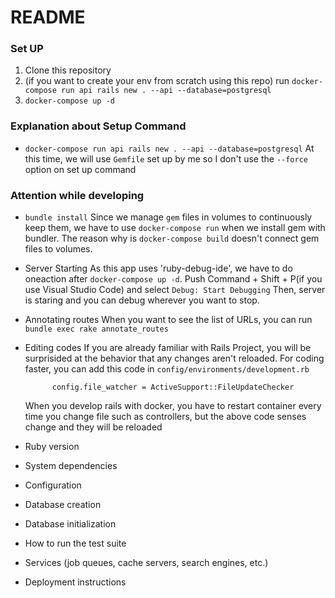 # README

### Set UP

1. Clone this repository
2. (if you want to create your env from scratch using this repo) run `docker-compose run api rails new . --api --database=postgresql`
3. `docker-compose up -d`

### Explanation about Setup Command

- `docker-compose run api rails new . --api --database=postgresql`
  At this time, we will use `Gemfile` set up by me so I don't use the `--force` option on set up command

### Attention while developing

- `bundle install`
  Since we manage `gem` files in volumes to continuously keep them, we have to use `docker-compose run` when we install gem with bundler.
  The reason why is `docker-compose build` doesn't connect gem files to volumes.

- Server Starting
  As this app uses 'ruby-debug-ide', we have to do oneaction after `docker-compose up -d`.
  Push Command + Shift + P(if you use Visual Studio Code) and select `Debug: Start Debugging`
  Then, server is staring and you can debug wherever you want to stop.

- Annotating routes
  When you want to see the list of URLs, you can run `bundle exec rake annotate_routes`

- Editing codes
  If you are already familiar with Rails Project, you will be surprisided at the behavior that any changes aren't reloaded.
  For coding faster, you can add this code in `config/environments/development.rb`
  ```
        config.file_watcher = ActiveSupport::FileUpdateChecker
  ```
  When you develop rails with docker, you have to restart container every time you change file such as controllers, but the above code senses change and they will be reloaded

* Ruby version

* System dependencies

* Configuration

* Database creation

* Database initialization

* How to run the test suite

* Services (job queues, cache servers, search engines, etc.)

* Deployment instructions 
